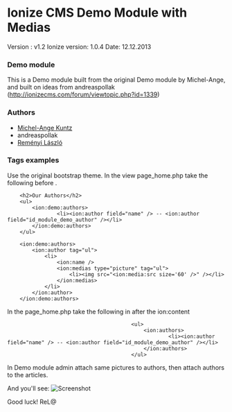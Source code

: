 Ionize CMS Demo Module with Medias
==================================

Version : v1.2
Ionize version: 1.0.4
Date: 12.12.2013

### Demo module
This is a Demo module built from the original Demo module by Michel-Ange, and built on ideas from andreaspollak (http://ionizecms.com/forum/viewtopic.php?id=1339)

### Authors
* [Michel-Ange Kuntz](http://www.partikule.net)
* andreaspollak
* [Reményi László](http://www.ventures.hu)

### Tags examples
Use the original bootstrap theme.
In the view page_home.php take the following before <!-- Page : Blog | Articles Limit : 3 -->.
<!-- Begin -->
<!-- All authors -->
		<h2>Our Authors</h2>
		<ul>
			<ion:demo:authors>
					<li><ion:author field="name" /> -- <ion:author field="id_module_demo_author" /></li>
			</ion:demo:authors>
		</ul>
		
<!--With media -->	
		<ion:demo:authors>
			<ion:author tag="ul">
				<li>
					<ion:name />
					<ion:medias type="picture" tag="ul">
						<li><img src="<ion:media:src size='60' />" /></li>
					</ion:medias>
				</li>
			</ion:author>
		</ion:demo:authors>

<!-- End -->

In the page_home.php take the following in <!-- Page : Blog | Articles Limit : 3 --> after the ion:content
<!-- Begin -->
<!-- In article -->
											<ul>
												<ion:authors>
														<li><ion:author field="name" /> -- <ion:author field="id_module_demo_author" /></li>
												</ion:authors>
											</ul>
<!-- End -->

In Demo module admin attach same pictures to authors, then attach authors to the articles.

And you'll see:
![Screenshot](https://github.com/lremenyi/Ionize_module_DemoWithMedias/tree/master/assets/images/Screen20131212.jpg)

Good luck!
ReL@